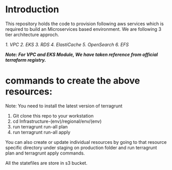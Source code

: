 # Introduction
This repository holds the code to provision following aws services which is required to build an Microservices based environment. We are following 3 tier architecture approch.


_1. VPC
2. EKS
3. RDS
4. ElastiCache
5. OpenSearch
6. EFS_

**_Note: For VPC and EKS Module, We have taken reference from official terraform registry._**


# commands to create the above resources:
Note: You need to install the latest version of terragrunt
1. Git clone this repo to your workstation
2. cd Infrastructure-(env)/regional/env/(env)
3. run terragrunt run-all plan 
4. run terragrunt run-all apply

You can also create or update individual resources by going to that resource specific directory under staging on production folder and run terragrunt plan and terragrunt apply commands.

All the statefiles are store in s3 bucket.
